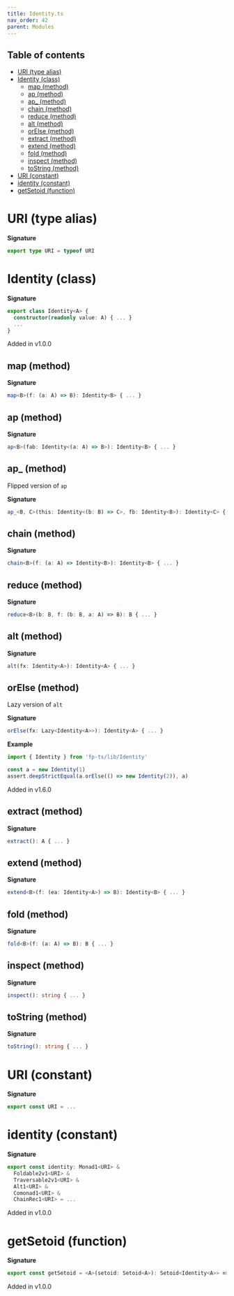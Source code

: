 ```yaml
---
title: Identity.ts
nav_order: 42
parent: Modules
---
```


<h2 class="text-delta">Table of contents</h2>

- [URI (type alias)](#uri-type-alias)
- [Identity (class)](#identity-class)
  - [map (method)](#map-method)
  - [ap (method)](#ap-method)
  - [ap\_ (method)](#ap_-method)
  - [chain (method)](#chain-method)
  - [reduce (method)](#reduce-method)
  - [alt (method)](#alt-method)
  - [orElse (method)](#orelse-method)
  - [extract (method)](#extract-method)
  - [extend (method)](#extend-method)
  - [fold (method)](#fold-method)
  - [inspect (method)](#inspect-method)
  - [toString (method)](#tostring-method)
- [URI (constant)](#uri-constant)
- [identity (constant)](#identity-constant)
- [getSetoid (function)](#getsetoid-function)

# URI (type alias)

**Signature**

```ts
export type URI = typeof URI
```

# Identity (class)

**Signature**

```ts
export class Identity<A> {
  constructor(readonly value: A) { ... }
  ...
}
```

Added in v1.0.0

## map (method)

**Signature**

```ts
map<B>(f: (a: A) => B): Identity<B> { ... }
```

## ap (method)

**Signature**

```ts
ap<B>(fab: Identity<(a: A) => B>): Identity<B> { ... }
```

## ap\_ (method)

Flipped version of `ap`

**Signature**

```ts
ap_<B, C>(this: Identity<(b: B) => C>, fb: Identity<B>): Identity<C> { ... }
```

## chain (method)

**Signature**

```ts
chain<B>(f: (a: A) => Identity<B>): Identity<B> { ... }
```

## reduce (method)

**Signature**

```ts
reduce<B>(b: B, f: (b: B, a: A) => B): B { ... }
```

## alt (method)

**Signature**

```ts
alt(fx: Identity<A>): Identity<A> { ... }
```

## orElse (method)

Lazy version of `alt`

**Signature**

```ts
orElse(fx: Lazy<Identity<A>>): Identity<A> { ... }
```

**Example**

```ts
import { Identity } from 'fp-ts/lib/Identity'

const a = new Identity(1)
assert.deepStrictEqual(a.orElse(() => new Identity(2)), a)
```

Added in v1.6.0

## extract (method)

**Signature**

```ts
extract(): A { ... }
```

## extend (method)

**Signature**

```ts
extend<B>(f: (ea: Identity<A>) => B): Identity<B> { ... }
```

## fold (method)

**Signature**

```ts
fold<B>(f: (a: A) => B): B { ... }
```

## inspect (method)

**Signature**

```ts
inspect(): string { ... }
```

## toString (method)

**Signature**

```ts
toString(): string { ... }
```

# URI (constant)

**Signature**

```ts
export const URI = ...
```

# identity (constant)

**Signature**

```ts
export const identity: Monad1<URI> &
  Foldable2v1<URI> &
  Traversable2v1<URI> &
  Alt1<URI> &
  Comonad1<URI> &
  ChainRec1<URI> = ...
```

Added in v1.0.0

# getSetoid (function)

**Signature**

```ts
export const getSetoid = <A>(setoid: Setoid<A>): Setoid<Identity<A>> => ...
```

Added in v1.0.0
